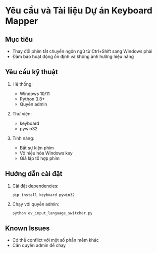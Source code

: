 # Yêu cầu và Tài liệu Dự án Keyboard Mapper

## Mục tiêu

-   Thay đổi phím tắt chuyển ngôn ngữ từ Ctrl+Shift sang Windows phải
-   Đảm bảo hoạt động ổn định và không ảnh hưởng hiệu năng

## Yêu cầu kỹ thuật

1. Hệ thống:

    - Windows 10/11
    - Python 3.8+
    - Quyền admin

2. Thư viện:

    - keyboard
    - pywin32

3. Tính năng:
    - Bắt sự kiện phím
    - Vô hiệu hóa Windows key
    - Giả lập tổ hợp phím

## Hướng dẫn cài đặt

1. Cài đặt dependencies:
    ```
    pip install keyboard pywin32
    ```
2. Chạy với quyền admin:
    ```
    python ev_input_language_switcher.py
    ```

## Known Issues

-   Có thể conflict với một số phần mềm khác
-   Cần quyền admin để chạy
